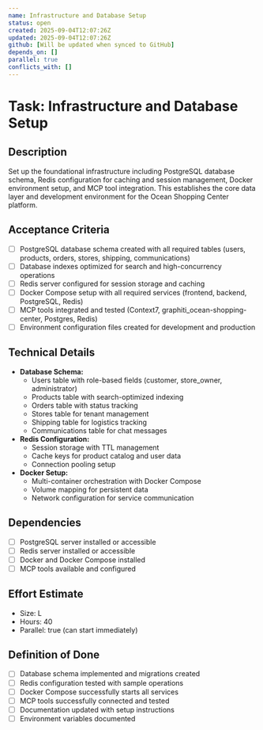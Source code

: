 ```yaml
---
name: Infrastructure and Database Setup
status: open
created: 2025-09-04T12:07:26Z
updated: 2025-09-04T12:07:26Z
github: [Will be updated when synced to GitHub]
depends_on: []
parallel: true
conflicts_with: []
---
```


# Task: Infrastructure and Database Setup

## Description
Set up the foundational infrastructure including PostgreSQL database schema, Redis configuration for caching and session management, Docker environment setup, and MCP tool integration. This establishes the core data layer and development environment for the Ocean Shopping Center platform.

## Acceptance Criteria
- [ ] PostgreSQL database schema created with all required tables (users, products, orders, stores, shipping, communications)
- [ ] Database indexes optimized for search and high-concurrency operations
- [ ] Redis server configured for session storage and caching
- [ ] Docker Compose setup with all required services (frontend, backend, PostgreSQL, Redis)
- [ ] MCP tools integrated and tested (Context7, graphiti_ocean-shopping-center, Postgres, Redis)
- [ ] Environment configuration files created for development and production

## Technical Details
- **Database Schema:**
  - Users table with role-based fields (customer, store_owner, administrator)
  - Products table with search-optimized indexing
  - Orders table with status tracking
  - Stores table for tenant management
  - Shipping table for logistics tracking
  - Communications table for chat messages
- **Redis Configuration:**
  - Session storage with TTL management
  - Cache keys for product catalog and user data
  - Connection pooling setup
- **Docker Setup:**
  - Multi-container orchestration with Docker Compose
  - Volume mapping for persistent data
  - Network configuration for service communication

## Dependencies
- [ ] PostgreSQL server installed or accessible
- [ ] Redis server installed or accessible
- [ ] Docker and Docker Compose installed
- [ ] MCP tools available and configured

## Effort Estimate
- Size: L
- Hours: 40
- Parallel: true (can start immediately)

## Definition of Done
- [ ] Database schema implemented and migrations created
- [ ] Redis configuration tested with sample operations
- [ ] Docker Compose successfully starts all services
- [ ] MCP tools successfully connected and tested
- [ ] Documentation updated with setup instructions
- [ ] Environment variables documented